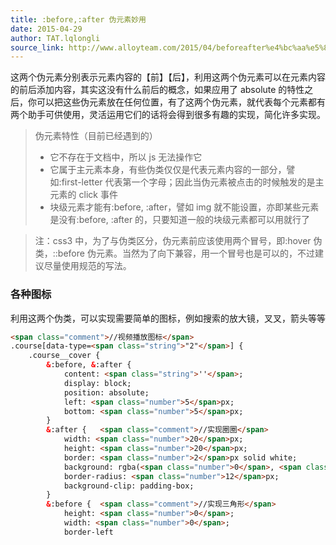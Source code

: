 ```yaml
---
title: :before,:after 伪元素妙用
date: 2015-04-29
author: TAT.lqlongli
source_link: http://www.alloyteam.com/2015/04/beforeafter%e4%bc%aa%e5%85%83%e7%b4%a0%e5%a6%99%e7%94%a8/
---
```


<!-- {% raw %} - for jekyll -->

这两个伪元素分别表示元素内容的【前】【后】，利用这两个伪元素可以在元素内容的前后添加内容，其实这没有什么前后的概念，如果应用了 absolute 的特性之后，你可以把这些伪元素放在任何位置，有了这两个伪元素，就代表每个元素都有两个助手可供使用，灵活运用它们的话将会得到很多有趣的实现，简化许多实现。

> 伪元素特性（目前已经遇到的）
>
> -   它不存在于文档中，所以 js 无法操作它
> -   它属于主元素本身，有些伪类仅仅是代表元素内容的一部分，譬如:first-letter 代表第一个字母；因此当伪元素被点击的时候触发的是主元素的 click 事件
> -   块级元素才能有:before, :after，譬如 img 就不能设置，亦即某些元素是没有:before, :after 的，只要知道一般的块级元素都可以用就行了

> 注：css3 中，为了与伪类区分，伪元素前应该使用两个冒号，即:hover 伪类，::before 伪元素。当然为了向下兼容，用一个冒号也是可以的，不过建议尽量使用规范的写法。

### 各种图标

利用这两个伪类，可以实现需要简单的图标，例如搜索的放大镜，叉叉，箭头等等

```html
<span class="comment">//视频播放图标</span>
.course[data-type=<span class="string">"2"</span>] {
    .course__cover {
        &:before, &:after {
            content: <span class="string">''</span>;
            display: block;
            position: absolute;
            left: <span class="number">5</span>px;
            bottom: <span class="number">5</span>px;
        }
        &:after {   <span class="comment">//实现圈圈</span>
            width: <span class="number">20</span>px;
            height: <span class="number">20</span>px;
            border: <span class="number">2</span>px solid white;
            background: rgba(<span class="number">0</span>, <span class="number">0</span>, <span class="number">0</span>, .<span class="number">6</span>);
            border-radius: <span class="number">12</span>px;
            background-clip: padding-box;
        }
        &:before {  <span class="comment">//实现三角形</span>
            height: <span class="number">0</span>;
            width: <span class="number">0</span>;
            border-left
```


<!-- {% endraw %} - for jekyll -->